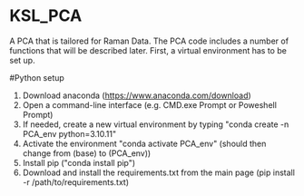 # KSL_PCA
A PCA that is tailored for Raman Data. The PCA code includes a number of functions that will be described later. First, a virtual environment has to be set up.

#Python setup
1. Download anaconda (https://www.anaconda.com/download)
2. Open a command-line interface (e.g. CMD.exe Prompt or Poweshell Prompt)
3. If needed, create a new virtual environment by typing "conda create -n PCA_env python=3.10.11"
4. Activate the environment "conda activate PCA_env" (should then change from (base) to (PCA_env))
5. Install pip ("conda install pip")
6. Download and install the requirements.txt from the main page (pip install -r /path/to/requirements.txt)
